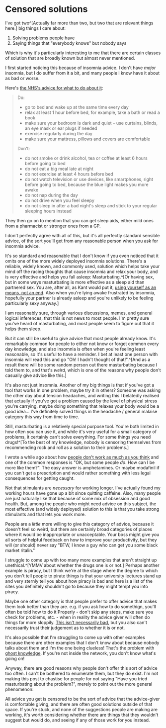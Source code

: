 # Censored solutions

I've got two^[Actually far more than two, but two that are relevant things here.] big things I care about:

1. Solving problems people have
2. Saying things that "everybody knows" but nobody says

Which is why it's particularly interesting to me that there are certain classes of solution that are broadly known but almost never mentioned.

I first started noticing this because of insomnia advice. I don't have *major* insomnia, but I do suffer from it a bit, and many people I know have it about as bad or worse.

Here's [the NHS's advice for what to do about it](https://www.nhs.uk/conditions/insomnia/):

> Do:
>
> * go to bed and wake up at the same time every day
> * relax at least 1 hour before bed, for example, take a bath or read a book
> * make sure your bedroom is dark and quiet – use curtains, blinds, an eye mask or ear plugs if needed
> * exercise regularly during the day
> * make sure your mattress, pillows and covers are comfortable
>
> Don't:
>
> * do not smoke or drink alcohol, tea or coffee at least 6 hours before going to bed
> * do not eat a big meal late at night
> * do not exercise at least 4 hours before bed
> * do not watch television or use devices, like smartphones, right before going to bed, because the blue light makes you more awake
> * do not nap during the day
> * do not drive when you feel sleepy
> * do not sleep in after a bad night's sleep and stick to your regular sleeping hours instead

They then go on to mention that you can get sleep aids, either mild ones from a pharmacist or stronger ones from a GP.

I don't perfectly agree with all of this, but it's all perfectly standard sensible advice, of the sort you'll get from any reasonable person when you ask for insomnia advice.

It's so standard and reasonable that I don't know if you even noticed that it omits one of the more widely deployed insomnia solutions. There's a reliable, widely known, and commonly used, solution which helps take your mind off the racing thoughts that cause insomnia and relax your body, and is very effective and helps you fall asleep: Masturbating.^[Or having sex, but in some ways masturbating is more effective as a sleep aid than partnered sex. You are, after all, as Kant would put it, [using yourself as an means, not an end](https://archiveofourown.org/works/15804744?view_adult=true). Also when you're lying awake frustrated by insomnia, hopefully your partner is already asleep and you're unlikely to be feeling particularly sexy anyway.]

I am reasonably sure, through various discussions, memes, and general logical inferences, that this is not news to most people. I'm pretty sure you've heard of masturbating, and most people seem to figure out that it helps them sleep.

But it can still be useful to give advice that most people already know. It's remarkably common for people to either not know or forget common every day knowledge, and also insomnia is often when you're feeling least reasonable, so it's useful to have a reminder. I bet at least one person with insomnia will read this and go "Oh! I hadn't thought of that!".^[And as a result there will be some random person out there masturbating because I told them to, and that's *weird*, which is one of the reasons why people don't casually give advice like this.]

It's also not just insomnia. Another of my big things is that if you've got a tool that works in one problem, maybe try it in others? Someone was asking the other day about tension headaches, and writing this I belatedly realised that actually if you've got a problem caused by the level of physical stress you're carrying, maybe doing something that relaxes your body would be a good idea... I've definitely solved things in the headache / general malaise category this way from time to time.

Still, masturbating is a relatively special purpose tool. You're both limited in how often you can use it, and while it's very useful for a small category of problems, it certainly can't solve everything. For some things you need drugs!^[To the best of my knowledge, nobody is censoring themselves from recommending rock and roll as a solution to their problems.]

I wrote a while ago about how [people don't work as much as you think](https://drmaciver.substack.com/p/people-dont-work-as-much-as-you-think) and one of the common responses is "OK, but some people *do*. How can I be more like them?". The easy answer is amphetamines. Or maybe modafinil if you can't get a prescription and would rather something with less legal consequences for getting caught.

Not that stimulants are *necessary* for working longer. I've actually found my working hours have gone up a bit since quitting caffeine. Also, many people are just naturally like that because of some mix of obsession and good health. But, among the people who might need advice on this subject, the most effective (and widely deployed) solution to this is that you take strong stimulants and that lets you work more.

People are a *little* more willing to give this category of advice, because it doesn't feel so weird, but there are certainly broad categories of places where it would be inappropriate or unacceptable. Your boss might give you all sorts of helpful feedback on how to improve your productivity, but they will (or should) never say "BTW, I know a guy who can get you some black market ritalin."

I struggle to come up with too many more examples that aren't straight up unethical.^[YMMV about whether the drugs one is or not.] Perhaps another example is piracy, but I think we're at the stage where the degree to which you don't tell people to pirate things is that your university lectures stand up and very sternly tell you about how piracy is bad and here is a list of the sites you definitely shouldn't go to because they might tempt you into piracy.

Maybe one other category is that people prefer to offer advice that makes them look better than they are. e.g. if you ask how to do somethign, you'll often be told how to do it Properly - don't skip any steps, make sure you check for problems, etc. - when in reality the advice giver will often do things far more sloppily. [This isn't necessarily bad](https://drmaciver.substack.com/p/decisions-depend-on-the-decision), but you also can't necessarily trust their judgement as to whether it is or not.

It's also possible that I'm struggling to come up with other examples because there are other examples that I don't know about because nobody talks about them and I'm the one being clueless! That's the problem with [ghost knowledge](https://notebook.drmaciver.com/posts/2020-02-16-14:22.html). If you're not inside the network, you don't know what's going on!

Anyway, there are good reasons why people don't offer this sort of advice too often. I can't be bothered to enumerate them, but they do exist. I'm not making this post to chastise for people for not saying "Have you tried masturbating about the problem?", merely to point out the more general phenomenon:

All advice you get is censored to be the sort of advice that the advice-giver is comfortable giving, and there are often good solutions outside of that space.
If you're stuck, and none of the suggestions people are making are working, it's worth considering whether there are things that they wouldn't suggest but would do, and seeing if any of those work for you instead.
